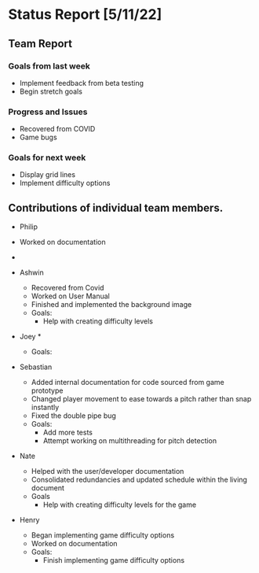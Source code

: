 # Status Report [5/11/22]

## Team Report
### Goals from last week
* Implement feedback from beta testing
* Begin stretch goals
### Progress and Issues
* Recovered from COVID
* Game bugs
### Goals for next week
* Display grid lines
* Implement difficulty options



## Contributions of individual team members.
* Philip
 * Worked on documentation
 * 


* Ashwin
  * Recovered from Covid
  * Worked on User Manual
  * Finished and implemented the background image
  * Goals: 
    * Help with creating difficulty levels  
* Joey
  *
  * Goals:


* Sebastian
  * Added internal documentation for code sourced from game prototype
  * Changed player movement to ease towards a pitch rather than snap instantly
  * Fixed the double pipe bug
  * Goals: 
    * Add more tests
    * Attempt working on multithreading for pitch detection

* Nate
  * Helped with the user/developer documentation
  * Consolidated redundancies and updated schedule within the living document
  * Goals
    * Help with creating difficulty levels for the game


* Henry
  * Began implementing game difficulty options
  * Worked on documentation
  * Goals:
    * Finish implementing game difficulty options
